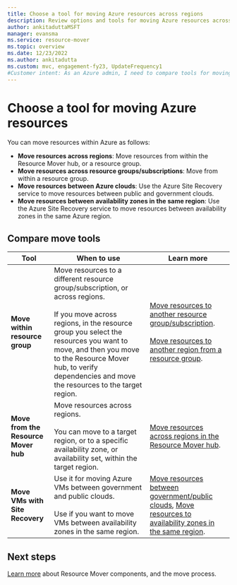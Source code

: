 ```yaml
---
title: Choose a tool for moving Azure resources across regions
description: Review options and tools for moving Azure resources across regions
author: ankitaduttaMSFT
manager: evansma
ms.service: resource-mover
ms.topic: overview
ms.date: 12/23/2022
ms.author: ankitadutta
ms.custom: mvc, engagement-fy23, UpdateFrequency1
#Customer intent: As an Azure admin, I need to compare tools for moving resources in Azure.
---
```


# Choose a tool for moving Azure resources

You can move resources within Azure as follows:

- **Move resources across regions**: Move resources from within the Resource Mover hub, or a resource group. 
- **Move resources across resource groups/subscriptions**: Move from within a resource group. 
- **Move resources between Azure clouds**: Use the Azure Site Recovery service to move resources between public and government clouds.
- **Move resources between availability zones in the same region**: Use the Azure Site Recovery service to move resources between availability zones in the same Azure region.


## Compare move tools

| Tool | When to use| Learn more |
|----- | ---------- | ---------- |
| **Move within resource group** | Move resources to a different resource group/subscription, or across regions.<br/><br/> If you move across regions, in the resource group you select the resources you want to move, and then you move to the Resource Mover hub, to verify dependencies and move the resources to the target region. | [Move resources to another resource group/subscription](../azure-resource-manager/management/move-resource-group-and-subscription.md).<br/><br/> [Move resources to another region from a resource group](move-region-within-resource-group.md). |
| **Move from the Resource Mover hub** | Move resources across regions. <br/><br/> You can move to a target region, or to a specific availability zone, or availability set, within the target region. | [Move resources across regions in the Resource Mover hub](). |
| **Move VMs with Site Recovery** | Use it for moving Azure VMs between government and public clouds.<br/><br/> Use if you want to move VMs between availability zones in the same region. |[Move resources between government/public clouds](../site-recovery/region-move-cross-geos.md), [Move resources to availability zones in the same region](../site-recovery/azure-to-azure-how-to-enable-zone-to-zone-disaster-recovery.md).|

## Next steps

[Learn more](about-move-process.md) about Resource Mover components, and the move process.
